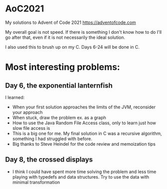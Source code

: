 # AoC2021
My solutions to Advent of Code 2021
https://adventofcode.com

My overall goal is not speed.  If there is something I don't know how to do I'll go after that, even if it is not necessarily the ideal solution.

I also used this to brush up on my C.  Days 6-24 will be done in C.

# Most interesting problems:

## Day 6, the exponential lanternfish

I learned:
- When your first solution approaches the limits of the JVM, reconsider your approach
- When stuck, draw the problem ex. as a graph
- How to use the Java Random File Access class, only to learn just how slow file access is
- This is a big one for me.  My final solution in C was a recursive algorithm, something I had struggled with before.
- Big thanks to Steve Heindel for the code review and memoization tips

## Day 8, the crossed displays
- I think I could have spent more time solving the problem and less time playing with typedefs and data structures.  Try to use the data with minimal transformation
